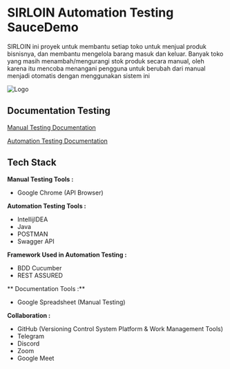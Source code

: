 
# SIRLOIN Automation Testing SauceDemo

SIRLOIN ini proyek untuk membantu setiap toko untuk menjual produk bisnisnya, dan membantu mengelola barang masuk dan keluar. Banyak toko yang masih menambah/mengurangi stok produk secara manual, oleh karena itu 
mencoba menangani pengguna untuk berubah dari manual menjadi otomatis dengan menggunakan sistem ini


![Logo](https://sirloin-pos.vercel.app/assets/logo-07cbfc70.png)


## Documentation Testing

[Manual Testing Documentation](https://docs.google.com/spreadsheets/d/1SsXwybOli05DzAbmcqJNF-ibvDVIHQM7HuWgVPIsu68/edit#gid=341426592)

[Automation Testing Documentation](https://github.com/ALTA-CAPSTONE-GROUP1-SirloinPOSApp/SIRLOIN-API-AUTOMATION-TESTING)


## Tech Stack

**Manual Testing Tools :**

* Google Chrome (API Browser)


**Automation Testing Tools :**

* IntellijIDEA
* Java
* POSTMAN
* Swagger API

**Framework Used in Automation Testing :**

* BDD Cucumber
* REST ASSURED

** Documentation Tools :**

* Google Spreadsheet (Manual Testing)

**Collaboration :**

* GitHub (Versioning Control System Platform & Work Management Tools)
* Telegram
* Discord
* Zoom
* Google Meet

